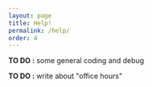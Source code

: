 ```yaml
---
layout: page
title: Help!
permalink: /help/
order: 4
---
```


**TO DO :** some general coding and debug 

**TO DO :** write about "office hours"